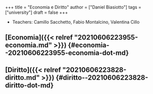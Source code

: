 +++
title = "Economia e Diritto"
author = ["Daniel Biasiotto"]
tags = ["university"]
draft = false
+++

-   Teachers: Camillo Sacchetto, Fabio Montalcino, Valentina Cillo


## [Economia]({{< relref "20210606223955-economia.md" >}}) {#economia--20210606223955-economia-dot-md}


## [Diritto]({{< relref "20210606223828-diritto.md" >}}) {#diritto--20210606223828-diritto-dot-md}